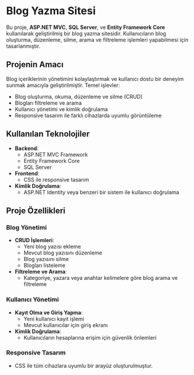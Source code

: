 # Blog Yazma Sitesi

Bu proje, **ASP.NET MVC**, **SQL Server**, ve **Entity Framework Core** kullanılarak geliştirilmiş bir blog yazma sitesidir. Kullanıcıların blog oluşturma, düzenleme, silme, arama ve filtreleme işlemleri yapabilmesi için tasarlanmıştır.

## Projenin Amacı
Blog içeriklerinin yönetimini kolaylaştırmak ve kullanıcı dostu bir deneyim sunmak amacıyla geliştirilmiştir. Temel işlevler:
- Blog oluşturma, okuma, düzenleme ve silme (CRUD)
- Blogları filtreleme ve arama
- Kullanıcı yönetimi ve kimlik doğrulama
- Responsive tasarım ile farklı cihazlarda uyumlu görüntüleme

## Kullanılan Teknolojiler
- **Backend**:
  - ASP.NET MVC Framework
  - Entity Framework Core
  - SQL Server
- **Frontend**:
  - CSS ile responsive tasarım
- **Kimlik Doğrulama**:
  - ASP.NET Identity veya benzeri bir sistem ile kullanıcı doğrulama

## Proje Özellikleri
### Blog Yönetimi
- **CRUD İşlemleri**: 
  - Yeni blog yazısı ekleme
  - Mevcut blog yazısını düzenleme
  - Blog yazısını silme
  - Blogları listeleme
- **Filtreleme ve Arama**:
  - Kategoriye, yazara veya anahtar kelimelere göre blog arama ve filtreleme

### Kullanıcı Yönetimi
- **Kayıt Olma ve Giriş Yapma**:
  - Yeni kullanıcı kayıt işlemi
  - Mevcut kullanıcılar için giriş ekranı
- **Kimlik Doğrulama**:
  - Kullanıcıların hesaplarına erişim için güvenlik önlemleri

### Responsive Tasarım
- CSS ile tüm cihazlara uyumlu bir arayüz oluşturulmuştur.

